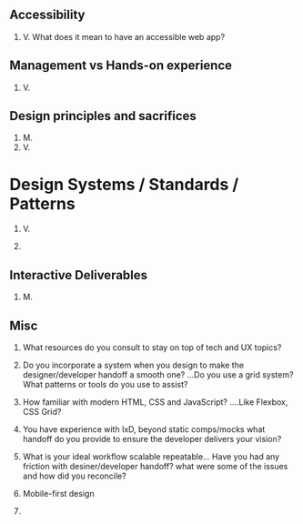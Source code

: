 ## Accessibility

1. V. What does it mean to have an accessible web app?

## Management vs Hands-on experience

1. V.

## Design principles and sacrifices

1. M.
2. V.

# Design Systems / Standards / Patterns

1. V.

2.

## Interactive Deliverables

1. M.

## Misc

1. What resources do you consult to stay on top of tech and UX topics?
2. Do you incorporate a system when you design to make the designer/developer handoff a smooth one?  ...Do you use a grid system? What patterns or tools do you use to assist?
3. How familiar with modern HTML, CSS and JavaScript? ....Like Flexbox, CSS Grid?
4. You have experience with IxD, beyond static comps/mocks what handoff do you provide to ensure the developer delivers your vision?
5. What is your ideal workflow scalable repeatable... Have you had any friction with desiner/developer handoff?  what were some of the issues and how did you reconcile?
6. Mobile-first design

7.
